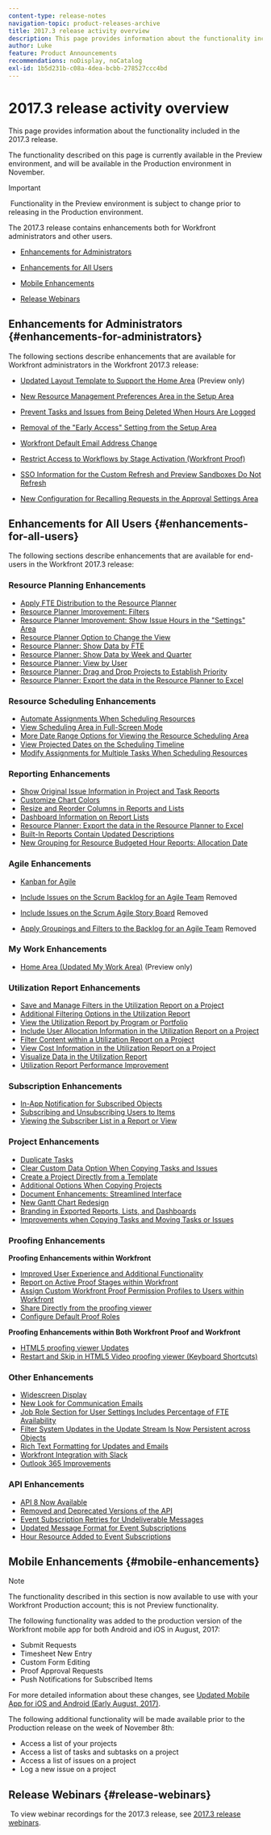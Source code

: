 ```yaml
---
content-type: release-notes
navigation-topic: product-releases-archive
title: 2017.3 release activity overview
description: This page provides information about the functionality included in the 2017.3 release.
author: Luke
feature: Product Announcements
recommendations: noDisplay, noCatalog
exl-id: 1b5d231b-c08a-4dea-bcbb-278527ccc4bd
---
```

# 2017.3 release activity overview

This page provides information about the functionality&nbsp;included in the 2017.3 release.&nbsp;

The functionality described on this page is currently available in the Preview environment, and will be available in the Production environment in November.&nbsp;&nbsp;

>[!IMPORTANT]
>
>&nbsp;Functionality&nbsp;in the Preview environment is subject to change prior to releasing in the Production environment.

The 2017.3 release contains enhancements both for Workfront administrators and other users.

* [Enhancements for Administrators](#enhancements-for-administrators) 
* [Enhancements for All Users](#enhancements-for-all-users) 
* [Mobile Enhancements](#mobile-enhancements) 
* [Release Webinars](#release-webinars)

  <!--
  <li data-mc-conditions="QuicksilverOrClassic.Draft mode"><a href="#roadmap-webinar-q4" class="MCXref xref" xrefformat="{para}">2017.3 release activity overview</a> </li>
  -->

## Enhancements for Administrators {#enhancements-for-administrators}

The following sections describe enhancements that are available for Workfront administrators in the Workfront 2017.3&nbsp;release:

* [Updated Layout Template to Support the Home Area](../../../../product-announcements/product-releases/quarterly-release-archive/2017.3-release-activity/2017-3-beta-final-release-activity.md#updated-layout-template-to-support-the-home-area) (Preview only) 

* [New Resource Management Preferences Area in the Setup Area](../../../../product-announcements/product-releases/quarterly-release-archive/2017.3-release-activity/2017-3-beta-4-release-activity.md#new-resource-management-preferences-area-in-the-setup-area) 
* [Prevent Tasks and Issues from Being Deleted When Hours Are Logged](../../../../product-announcements/product-releases/quarterly-release-archive/2017.3-release-activity/2017-3-beta-1-release-activity.md#new-setting-to-prevent-tasks-and-issues-from-being-deleted-when-hours-are-logged) 
* [Removal of the "Early Access" Setting from the Setup Area](../../../../product-announcements/product-releases/quarterly-release-archive/2017.3-release-activity/2017-3-beta-1-release-activity.md#removal-of-the-early-access-setting) 
* [Workfront Default Email Address Change](../../../../product-announcements/product-releases/quarterly-release-archive/2017.3-release-activity/2017-3-beta-1-release-activity.md#workfront-default-email-address-change) 
* [Restrict Access to Workflows by Stage Activation (Workfront Proof)](../../../../product-announcements/product-releases/quarterly-release-archive/2017.3-release-activity/2017-3-beta-2-release-activity.md#restrict-access-to-workflows-by-stage-activation) 
* [SSO Information for the Custom Refresh and Preview Sandboxes Do Not Refresh](../../../../product-announcements/product-releases/quarterly-release-archive/2017.3-release-activity/2017-3-beta-3-release-activity.md#sso-information-for-custom-refresh-sandboxes-does-not-refresh) 
* [New Configuration for Recalling Requests in the Approval Settings Area](../../../../product-announcements/product-releases/quarterly-release-archive/2017.3-release-activity/2017-3-beta-final-release-activity.md#new-configuration-for-recalling-requests)

## Enhancements for All Users {#enhancements-for-all-users}

The following sections describe enhancements that are available for end-users&nbsp;in the Workfront 2017.3 release:

### Resource Planning Enhancements

* [Apply FTE Distribution to the Resource Planner](../../../../product-announcements/product-releases/quarterly-release-archive/2017.3-release-activity/2017-3-beta-4-release-activity.md#apply-fte-distribution-to-the-resource-planner) 
* [Resource Planner Improvement: Filters](../../../../product-announcements/product-releases/quarterly-release-archive/2017.3-release-activity/2017-3-beta-3-release-activity.md#resource-planner-improvement-filters) 
* [Resource Planner Improvement: Show Issue Hours in the "Settings" Area](../../../../product-announcements/product-releases/quarterly-release-archive/2017.3-release-activity/2017-3-beta-3-release-activity.md#resource-planner-improvement-show-issue-hours-in-settings) 
* [Resource Planner Option to Change the View](../../../../product-announcements/product-releases/quarterly-release-archive/2017.3-release-activity/2017-3-beta-2-release-activity.md#resource-planner-option-to-change-the-view) 
* [Resource Planner: Show Data by FTE](../../../../product-announcements/product-releases/quarterly-release-archive/2017.3-release-activity/2017-3-beta-final-release-activity.md#resource-planner-show-data-by-fte) 
* [Resource Planner: Show Data by Week and Quarter](../../../../product-announcements/product-releases/quarterly-release-archive/2017.3-release-activity/2017-3-beta-final-release-activity.md#resource-planner-show-data-by-week-and-quarter) 
* [Resource Planner: View by User](../../../../product-announcements/product-releases/quarterly-release-archive/2017.3-release-activity/2017-3-beta-final-release-activity.md#resource-planner-view-by-user) 
* [Resource Planner: Drag and Drop Projects to Establish Priority](../../../../product-announcements/product-releases/quarterly-release-archive/2017.3-release-activity/2017-3-beta-final-release-activity.md#resource-planner-drag-and-drop-projects) 
* [Resource Planner: Export the data in the Resource Planner to Excel](../../../../product-announcements/product-releases/quarterly-release-archive/2017.3-release-activity/2017-3-beta-final-release-activity.md#resource-planner-export-data)

### Resource Scheduling Enhancements

* [Automate Assignments When Scheduling Resources](../../../../product-announcements/product-releases/quarterly-release-archive/2017.3-release-activity/2017-3-beta-4-release-activity.md#automate-assignments-when-scheduling-resources) 
* [View Scheduling Area in Full-Screen Mode](../../../../product-announcements/product-releases/quarterly-release-archive/2017.3-release-activity/2017-3-beta-1-release-activity.md#view-scheduling-area-in-full-screen-mode) 
* [More Date Range Options for Viewing the Resource Scheduling Area](../../../../product-announcements/product-releases/quarterly-release-archive/2017.3-release-activity/2017-3-beta-1-release-activity.md#more-date-range-options-for-viewing-the-resource-scheduling-area) 
* [View Projected Dates on the Scheduling Timeline](../../../../product-announcements/product-releases/quarterly-release-archive/2017.3-release-activity/2017-3-beta-1-release-activity.md#view-projected-dates-on-the-scheduling-timeline) 
* [Modify Assignments for Multiple Tasks When Scheduling Resources](../../../../product-announcements/product-releases/quarterly-release-archive/2017.3-release-activity/2017-3-beta-4-release-activity.md#modify-assignments-for-specific-tasks-within-a-project)

### Reporting Enhancements

* [Show Original Issue Information in Project and Task Reports](../../../../product-announcements/product-releases/quarterly-release-archive/2017.3-release-activity/2017-3-beta-4-release-activity.md#show-information-in-project-and-taks-reports) 
* [Customize Chart Colors](../../../../product-announcements/product-releases/quarterly-release-archive/2017.3-release-activity/2017-3-beta-3-release-activity.md#customize-chart-colors) 
* [Resize and Reorder Columns in Reports and Lists](../../../../product-announcements/product-releases/quarterly-release-archive/2017.3-release-activity/2017-3-beta-1-release-activity.md#resize-and-reorder-columns-in-reports-and-lists) 
* [Dashboard Information on Report Lists](../../../../product-announcements/product-releases/quarterly-release-archive/2017.3-release-activity/2017-3-beta-2-release-activity.md#dashboar) 
* [Resource Planner: Export the data in the Resource Planner to Excel](../../../../product-announcements/product-releases/quarterly-release-archive/2017.3-release-activity/2017-3-beta-final-release-activity.md#resource-planner-export-data) 
* [Built-In Reports Contain Updated Descriptions](../../../../product-announcements/product-releases/quarterly-release-archive/2017.3-release-activity/2017-3-beta-final-release-activity.md#built-in-reports-contain-updated-descriptions) 
* [New Grouping for Resource Budgeted Hour Reports: Allocation Date](../../../../product-announcements/product-releases/quarterly-release-archive/2017.3-release-activity/2017-3-beta-final-release-activity.md#new-grouping-for-resource-budgeted-hour-reports)

### Agile Enhancements

* [Kanban for Agile](../../../../product-announcements/product-releases/quarterly-release-archive/2017.3-release-activity/2017-3-beta-final-release-activity.md#kanban-for-agile) 
* [Include Issues on the Scrum Backlog for an Agile Team](../../../../product-announcements/product-releases/quarterly-release-archive/2017.3-release-activity/2017-3-beta-final-release-activity.md#include-issues-on-the-backlog) Removed 

* [Include Issues on the Scrum Agile Story Board](../../../../product-announcements/product-releases/quarterly-release-archive/2017.3-release-activity/2017-3-beta-final-release-activity.md#include-issues-on-the-story-board) Removed 

* [Apply Groupings and Filters to the Backlog for an Agile Team](../../../../product-announcements/product-releases/quarterly-release-archive/2017.3-release-activity/2017-3-beta-final-release-activity.md#apply-groupings-and-filters-to-the-backlog) Removed

### My Work Enhancements

* [Home Area (Updated My Work Area)](../../../../product-announcements/product-releases/quarterly-release-archive/2017.3-release-activity/2017-3-beta-final-release-activity.md#home-area) (Preview only)

### Utilization Report Enhancements

* [Save and Manage Filters in the Utilization Report on a Project](../../../../product-announcements/product-releases/quarterly-release-archive/2017.3-release-activity/2017-3-beta-4-release-activity.md#save-and-manage-filters-in-the-utilization-report-on-a-project) 
* [Additional Filtering Options in the Utilization Report](../../../../product-announcements/product-releases/quarterly-release-archive/2017.3-release-activity/2017-3-beta-4-release-activity.md#additional-filtering-options-in-the-utilization-report) 
* [View the Utilization Report by Program or Portfolio](../../../../product-announcements/product-releases/quarterly-release-archive/2017.3-release-activity/2017-3-beta-4-release-activity.md#run-the-utilization-report-at-the-program-and-portfolio-level) 
* [Include User Allocation Information in the Utilization Report on a Project](../../../../product-announcements/product-releases/quarterly-release-archive/2017.3-release-activity/2017-3-beta-1-release-activity.md#include-user-allocation-information-in-the-utilization-report-on-a-project) 
* [Filter Content within a Utilization Report on a Project](../../../../product-announcements/product-releases/quarterly-release-archive/2017.3-release-activity/2017-3-beta-2-release-activity.md#filter-content-within-a-utilization-report-on-a-project) 
* [View Cost Information in the Utilization Report on a Project](../../../../product-announcements/product-releases/quarterly-release-archive/2017.3-release-activity/2017-3-beta-2-release-activity.md#view-cost-information-in-the-utilization-report-on-a-project) 
* [Visualize Data in the Utilization Report](../../../../product-announcements/product-releases/quarterly-release-archive/2017.3-release-activity/2017-3-beta-final-release-activity.md#visualize-data-in-the-utilization-report) 
* [Utilization Report Performance Improvement](../../../../product-announcements/product-releases/quarterly-release-archive/2017.3-release-activity/2017-3-beta-final-release-activity.md#utilization-report-performance-improvement)

### Subscription Enhancements

* [In-App Notification for Subscribed Objects](../../../../product-announcements/product-releases/quarterly-release-archive/2017.3-release-activity/2017-3-beta-1-release-activity.md#in-app-notification-for-subscribed-objects) 
* [Subscribing and Unsubscribing Users to Items](../../../../product-announcements/product-releases/quarterly-release-archive/2017.3-release-activity/2017-3-beta-2-release-activity.md#subscribing-and-unsubscribing-users-to-items) 
* [Viewing the Subscriber List in a Report or View](../../../../product-announcements/product-releases/quarterly-release-archive/2017.3-release-activity/2017-3-beta-2-release-activity.md#viewing-the-subscriber-list-in-a-report-or-view)

### Project Enhancements

* [Duplicate Tasks](../../../../product-announcements/product-releases/quarterly-release-archive/2017.3-release-activity/2017-3-beta-4-release-activity.md#duplicate-tasks) 
* [Clear Custom Data Option When Copying Tasks and Issues](../../../../product-announcements/product-releases/quarterly-release-archive/2017.3-release-activity/2017-3-beta-1-release-activity.md#clear-custom-data-option-when-copying-tasks-and-issues) 
* [Create a Project Directly from a Template](../../../../product-announcements/product-releases/quarterly-release-archive/2017.3-release-activity/2017-3-beta-1-release-activity.md#create-a-project-directly-from-a-template) 
* [Additional Options When Copying Projects](../../../../product-announcements/product-releases/quarterly-release-archive/2017.3-release-activity/2017-3-beta-3-release-activity.md#additional-options-when-copying-projects) 
* [Document Enhancements: Streamlined Interface](../../../../product-announcements/product-releases/quarterly-release-archive/2017.3-release-activity/2017-3-beta-final-release-activity.md#document-enhancements-streamlined-interface) 
* [New Gantt Chart Redesign](../../../../product-announcements/product-releases/quarterly-release-archive/2017.3-release-activity/2017-3-beta-final-release-activity.md#new-gantt-chart) 
* [Branding in Exported Reports, Lists, and Dashboards](../../../../product-announcements/product-releases/quarterly-release-archive/2017.3-release-activity/2017-3-beta-final-release-activity.md#branding-in-exported-reports-lists-and-dashboards) 
* [Improvements when Copying Tasks and Moving Tasks or Issues](../../../../product-announcements/product-releases/quarterly-release-archive/2017.3-release-activity/2017-3-beta-final-release-activity.md#improvements-when-copying-tasks-and-moving-tasks-or-issues)

### Proofing Enhancements

**Proofing Enhancements within Workfront**

* [Improved User Experience and Additional Functionality](../../../../product-announcements/product-releases/quarterly-release-archive/2017.3-release-activity/2017-3-beta-final-release-activity.md#improved-user-experience-and-additiona-functionality) 
* [Report on Active Proof Stages within Workfront](../../../../product-announcements/product-releases/quarterly-release-archive/2017.3-release-activity/2017-3-beta-4-release-activity.md#report-on-active-proof-stages-within-workfront) 
* [Assign Custom Workfront Proof Permission Profiles to Users within Workfront](../../../../product-announcements/product-releases/quarterly-release-archive/2017.3-release-activity/2017-3-beta-4-release-activity.md#assign-custom-workfront-proof-permission-profiles-to-users-within-workfront) 
* [Share Directly from the proofing viewer](../../../../product-announcements/product-releases/quarterly-release-archive/2017.3-release-activity/2017-3-beta-final-release-activity.md#share-directly-from-the-proofing-viewer) 
* [Configure Default Proof Roles](../../../../product-announcements/product-releases/quarterly-release-archive/2017.3-release-activity/2017-3-beta-final-release-activity.md#configuring-default-proof-roles)

**Proofing Enhancements within Both Workfront Proof and Workfront**

* [HTML5 proofing viewer Updates](../../../../product-announcements/product-releases/quarterly-release-archive/2017.3-release-activity/2017-3-beta-final-release-activity.md#html-static-proofing-viewer) 
* [Restart and Skip in HTML5 Video proofing viewer (Keyboard Shortcuts)](../../../../product-announcements/product-releases/quarterly-release-archive/2017.3-release-activity/2017-3-beta-final-release-activity.md#restart-and-skip-in-html5-proofing)

### Other Enhancements

* [Widescreen Display](../../../../product-announcements/product-releases/quarterly-release-archive/2017.3-release-activity/2017-3-beta-1-release-activity.md#widescreen-display) 
* [New Look for Communication Emails](../../../../product-announcements/product-releases/quarterly-release-archive/2017.3-release-activity/2017-3-beta-2-release-activity.md#new-look-form-communication-emails) 
* [Job Role Section for User Settings Includes Percentage of FTE Availability](../../../../product-announcements/product-releases/quarterly-release-archive/2017.3-release-activity/2017-3-beta-4-release-activity.md#new-job-roles-interface-for-user-settings) 
* [Filter System Updates in the Update Stream Is Now Persistent across Objects](../../../../product-announcements/product-releases/quarterly-release-archive/2017.3-release-activity/2017-3-beta-4-release-activity.md#filter-system-updates-in-the-update-stream) 
* [Rich Text Formatting for Updates and Emails](../../../../product-announcements/product-releases/quarterly-release-archive/2017.3-release-activity/2017-3-beta-final-release-activity.md#rich-text-formatting) 
* [Workfront Integration with Slack](../../../../product-announcements/product-releases/quarterly-release-archive/2017.3-release-activity/2017-3-beta-final-release-activity.md#workfront-integration-with-slack) 
* [Outlook 365 Improvements](../../../../product-announcements/product-releases/quarterly-release-archive/2017.3-release-activity/2017-3-beta-final-release-activity.md#outlook-365-improvements)

### API Enhancements

* [API 8 Now Available](../../../../product-announcements/product-releases/quarterly-release-archive/2017.3-release-activity/2017-3-beta-final-release-activity.md#api-8-now-availabe)&nbsp;
* [Removed and Deprecated Versions of the API](../../../../product-announcements/product-releases/quarterly-release-archive/2017.3-release-activity/2017-3-beta-final-release-activity.md#removed-and-deprecated-versions-of-the-api)&nbsp;
* [Event Subscription Retries for Undeliverable Messages](../../../../product-announcements/product-releases/quarterly-release-archive/2017.3-release-activity/2017-3-beta-final-release-activity.md#event-subscription-retries-for-undeliverable-messages) 
* [Updated Message Format for Event Subscriptions](../../../../product-announcements/product-releases/quarterly-release-archive/2017.3-release-activity/2017-3-beta-final-release-activity.md#updated) 
* [Hour Resource Added to Event Subscriptions](../../../../product-announcements/product-releases/quarterly-release-archive/2017.3-release-activity/2017-3-beta-4-release-activity.md#hour-resource-added-to-event-subscription)

## Mobile Enhancements {#mobile-enhancements}

>[!NOTE]
>
>The functionality described in this section is now available to use with your Workfront Production account; this is not Preview functionality.

The following functionality was added to the production&nbsp;version of the Workfront mobile app for both Android and iOS in August, 2017:

* Submit Requests
* Timesheet New Entry
* Custom Form Editing
* Proof Approval Requests
* Push Notifications for Subscribed Items

For more detailed information about these changes, see [Updated Mobile App for iOS and Android (Early August, 2017)](../../../announcements/announcement-archive/updated-mobile-app.md).

The following additional functionality will be made available prior to the Production release on the week of November 8th:

* Access a list of your projects
* Access a list of tasks and subtasks on a project
* Access a list of issues on a project
* Log a new issue on a project

## Release Webinars {#release-webinars}

&nbsp;To view webinar recordings for the 2017.3 release,&nbsp;see [2017.3 release webinars](../../../../product-announcements/product-releases/quarterly-release-archive/2017.3-release-activity/2017-3-release-webinars.md).
